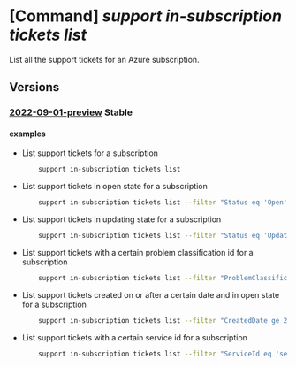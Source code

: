 # [Command] _support in-subscription tickets list_

List all the support tickets for an Azure subscription.

## Versions

### [2022-09-01-preview](/Resources/mgmt-plane/L3N1YnNjcmlwdGlvbnMve30vcHJvdmlkZXJzL21pY3Jvc29mdC5zdXBwb3J0L3N1cHBvcnR0aWNrZXRz/2022-09-01-preview.xml) **Stable**

<!-- mgmt-plane /subscriptions/{}/providers/microsoft.support/supporttickets 2022-09-01-preview -->

#### examples

- List support tickets for a subscription
    ```bash
        support in-subscription tickets list
    ```

- List support tickets in open state for a subscription
    ```bash
        support in-subscription tickets list --filter "Status eq 'Open'"
    ```

- List support tickets in updating state for a subscription
    ```bash
        support in-subscription tickets list --filter "Status eq 'Updating'"
    ```

- List support tickets with a certain problem classification id for a subscription
    ```bash
        support in-subscription tickets list --filter "ProblemClassificationId eq 'problem_classification_guid'"
    ```

- List support tickets created on or after a certain date and in open state for a subscription
    ```bash
        support in-subscription tickets list --filter "CreatedDate ge 2024-01-01T22:08:51Z and Status eq 'Open'"
    ```

- List support tickets with a certain service id for a subscription
    ```bash
        support in-subscription tickets list --filter "ServiceId eq 'service_guid'"
    ```
